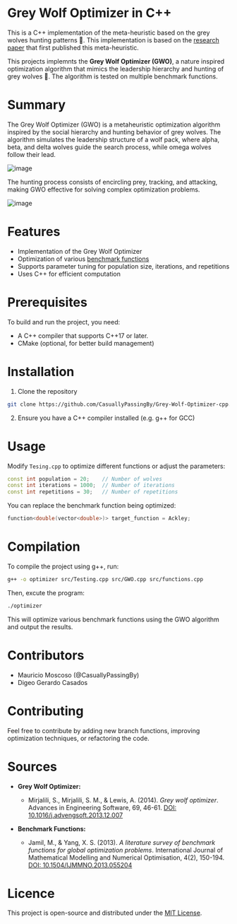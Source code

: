 # Grey Wolf Optimizer in C++

This is a C++ implementation of the meta-heuristic based on the grey wolves hunting patterns :wolf:. This implementation is based on the [research paper](https://www.researchgate.net/publication/260010809_Grey_Wolf_Optimizer) that first published this meta-heuristic. 

This projects implemnts the **Grey Wolf Optimizer (GWO)**, a nature inspired optimization algorithm that mimics the leadership hierarchy and hunting of grey wolves 🐺. The algorithm is tested on multiple benchmark functions.

# Summary

The Grey Wolf Optimizer (GWO) is a metaheuristic optimization algorithm inspired by the social hierarchy and hunting behavior of grey wolves. The algorithm simulates the leadership structure of a wolf pack, where alpha, beta, and delta wolves guide the search process, while omega wolves follow their lead.

![image](https://github.com/user-attachments/assets/a8ed802d-ff7e-4b7b-a2c3-62238c914a87)

 The hunting process consists of encircling prey, tracking, and attacking, making GWO effective for solving complex optimization problems.

 ![image](https://github.com/user-attachments/assets/fb604451-bb73-4dc9-a6de-fee9d7b436b8)

# Features
- Implementation of the Grey Wolf Optimizer
- Optimization of various [benchmark functions](benchmark_functions.md)
- Supports parameter tuning for population size, iterations, and repetitions
- Uses C++ for efficient computation

# Prerequisites
To build and run the project, you need:
- A C++ compiler that supports C++17 or later.
- CMake (optional, for better build management)

# Installation
1. Clone the repository 
```bash
git clone https://github.com/CasuallyPassingBy/Grey-Wolf-Optimizer-cpp.git
```
2. Ensure you have a C++ compiler installed (e.g. g++ for GCC)

# Usage 
Modify `Tesing.cpp` to optimize different functions or adjust the parameters:
```cpp
const int population = 20;    // Number of wolves
const int iterations = 1000;  // Number of iterations
const int repetitions = 30;   // Number of repetitions
```
You can replace the benchmark function being optimized:
```cpp
function<double(vector<double>)> target_function = Ackley;
```

# Compilation
To compile the project using g++, run:
```bash
g++ -o optimizer src/Testing.cpp src/GWO.cpp src/functions.cpp
```
Then, excute the program:
```bash
./optimizer
```
This will optimize various benchmark functions using the GWO algorithm and output the results. 

# Contributors
- Mauricio Moscoso (@CasuallyPassingBy)
- Digeo Gerardo Casados 

# Contributing
Feel free to contribute by adding new branch functions, improving optimization techniques, or refactoring the code.

# Sources

- **Grey Wolf Optimizer:**
  - Mirjalili, S., Mirjalili, S. M., & Lewis, A. (2014). *Grey wolf optimizer*. Advances in Engineering Software, 69, 46-61. [DOI: 10.1016/j.advengsoft.2013.12.007](https://doi.org/10.1016/j.advengsoft.2013.12.007)

- **Benchmark Functions:**
  - Jamil, M., & Yang, X. S. (2013). *A literature survey of benchmark functions for global optimization problems*. International Journal of Mathematical Modelling and Numerical Optimisation, 4(2), 150-194. [DOI: 10.1504/IJMMNO.2013.055204](https://doi.org/10.1504/IJMMNO.2013.055204)


# Licence
This project is open-source and distributed under the [MIT License](LICENSE). 
